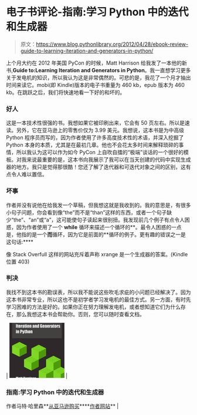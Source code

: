 # 电子书评论-指南:学习 Python 中的迭代和生成器

> 原文：<https://www.blog.pythonlibrary.org/2012/04/28/ebook-review-guide-to-learning-iteration-and-generators-in-python/>

上个月大约在 2012 年美国 PyCon 的时候，Matt Harrison 给我发了一本他的新书,**Guide to:Learning Iteration and Generators in Python**。我一直想学习更多关于发电机的知识，所以我认为这是非常偶然的。可悲的是，我花了一个月才抽出时间来读它。mobi(即 Kindle)版本的电子书重量为 460 kb，epub 版本为 460 kb。在跳跃之后，我们将快速地看一下好的和坏的。

### 好人

这是一本技术性很强的书。我想如果它被印刷出来，它会有 50 页左右。所以是速读。另外，它在亚马逊上的零售价仅为 3.99 美元。我想说，这本书是为中高级 Python 程序员而写的，因为作者使用了许多高度技术性的术语，并深入挖掘了 Python 本身的本质，尤其是在最初几章。他也不会花太多时间来解释琐碎的事情，所以我认为这可以作为如今 PyCon 上自吹自擂的“极端”谈话的一个很好的模板。对我来说最重要的是，这本书向我展示了我可以在当天创建的代码中实现生成器的地方。我只是觉得那很酷！您还了解了迭代器和可迭代对象之间的区别，这有点令人难以置信。

### 坏事

作者并没有说他在给我发一个草稿，但我想这就是我收到的。我的意思是，有很多小句子问题，你会看到像“the”而不是“than”这样的东西，或者一个句子缺少“the”、“an”或“a”，这可能使句子读起来很别扭。我发现前几个例子有点令人困惑，因为作者使用了一个 **while** 循环来描述一个循环的**。最令人困惑的一点是，他指的是一个**而**循环，因为它是前面的**循环的例子。更有趣的错误之一是这句话:****

像 Stack Overfull 这样的网站充斥着声称 xrange 是一个生成器的答案。(Kindle 位置 403)

### 判决

我找不到这本书的勘误表，所以我不能说这些吹毛求疵的小问题已经解决了。因为这本书非常专业，所以这也不是初学者学习发电机的最佳方式。另一方面，有时先学习困难的方法是好的。如果你正在努力理解发电机，或者想知道它们为什么存在，那么我想这本书会帮助你。否则，您可以随时查看文档。

| [![](img/8b5a1982bb76c36d6d7ec229e96a91f2.png "generator_book")](https://www.blog.pythonlibrary.org/wp-content/uploads/2012/04/generator_book.png) | 

### 指南:学习 Python 中的迭代和生成器

作者马特·哈里森**[从亚马逊购买](http://www.amazon.com/gp/product/B007JR4FCQ/ref=as_li_ss_tl?ie=UTF8&tag=thmovsthpy-20&linkCode=as2&camp=1789&creative=390957&creativeASIN=B007JR4FCQ)****[作者网站](http://hairysun.com/books/generators/)** |